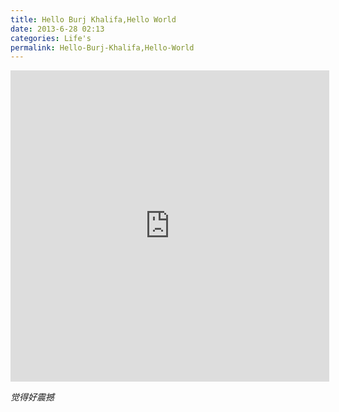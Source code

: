 ```yaml
---
title: Hello Burj Khalifa,Hello World
date: 2013-6-28 02:13
categories: Life's
permalink: Hello-Burj-Khalifa,Hello-World
---
```


<center>
<iframe height=498 width=510 src="http://player.youku.com/embed/XNTc1MjE3NjIw" frameborder=0 allowfullscreen></iframe>
</center>

*觉得好震撼*